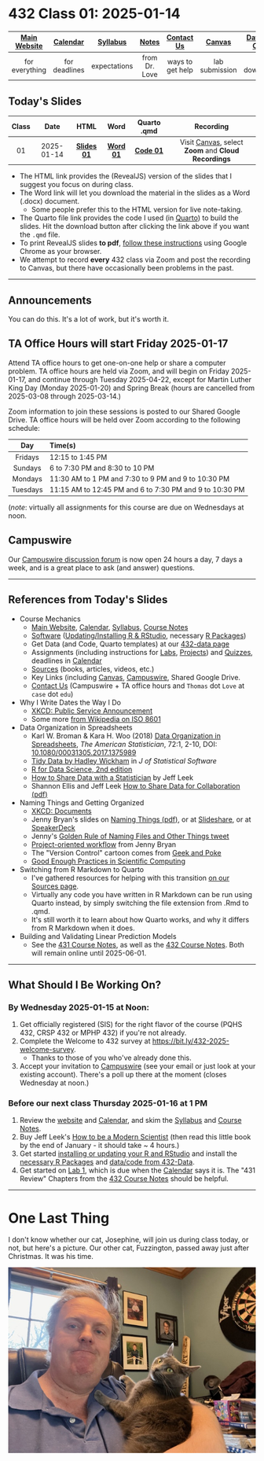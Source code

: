 # 432 Class 01: 2025-01-14

[Main Website](https://thomaselove.github.io/432-2025/) | [Calendar](https://thomaselove.github.io/432-2025/calendar.html) | [Syllabus](https://thomaselove.github.io/432-syllabus-2025/) | [Notes](https://thomaselove.github.io/432-notes/) | [Contact Us](https://thomaselove.github.io/432-2025/contact.html) | [Canvas](https://canvas.case.edu) | [Data and Code](https://github.com/THOMASELOVE/432-data) | [Sources](https://github.com/THOMASELOVE/432-classes-2024/tree/main/sources)
:-----------: | :--------------: | :----------: | :---------: | :-------------: | :-----------: | :------------: |:------:
for everything | for deadlines | expectations | from Dr. Love | ways to get help | lab submission | for downloads | to read

## Today's Slides

Class | Date | HTML | Word | Quarto .qmd | Recording
:---: | :--------: | :------: | :------: | :------: | :-------------:
01 | 2025-01-14 | **[Slides 01](https://thomaselove.github.io/432-slides-2025/slides01.html)** | **[Word 01](https://thomaselove.github.io/432-slides-2025/slides01w.docx)** | **[Code 01](https://github.com/THOMASELOVE/432-slides-2025/blob/main/slides01.qmd)** | Visit [Canvas](https://canvas.case.edu/), select **Zoom** and **Cloud Recordings**

- The HTML link provides the (RevealJS) version of the slides that I suggest you focus on during class.
- The Word link will let you download the material in the slides as a Word (.docx) document.
    - Some people prefer this to the HTML version for live note-taking.
- The Quarto file link provides the code I used (in [Quarto](https://quarto.org/)) to build the slides. Hit the download button after clicking the link above if you want the `.qmd` file.
- To print RevealJS slides **to pdf**, [follow these instructions](https://quarto.org/docs/presentations/revealjs/presenting.html#print-to-pdf) using Google Chrome as your browser.
- We attempt to record **every** 432 class via Zoom and post the recording to Canvas, but there have occasionally been problems in the past.

---

## Announcements
 
You can do this. It's a lot of work, but it's worth it.

## TA Office Hours will start Friday 2025-01-17

Attend TA office hours to get one-on-one help or share a computer problem. TA office hours are held via Zoom, and will begin on Friday 2025-01-17, and continue through Tuesday 2025-04-22, except for Martin Luther King Day (Monday 2025-01-20) and Spring Break (hours are cancelled from 2025-03-08 through 2025-03-14.) 

Zoom information to join these sessions is posted to our Shared Google Drive. TA office hours will be held over Zoom according to the following schedule:

Day	| Time(s)
:---------: | :-------------------------------------------------------------
Fridays | 	12:15 to 1:45 PM
Sundays	| 6 to 7:30 PM and 8:30 to 10 PM
Mondays	| 11:30 AM to 1 PM and 7:30 to 9 PM and 9 to 10:30 PM
Tuesdays | 	11:15 AM to 12:45 PM and 6 to 7:30 PM and 9 to 10:30 PM

(*note*: virtually all assignments for this course are due on Wednesdays at noon.

## Campuswire

Our [Campuswire discussion forum](https://campuswire.com/) is now open 24 hours a day, 7 days a week, and is a great place to ask (and answer) questions.

---

## References from Today's Slides

- Course Mechanics
    - [Main Website](https://thomaselove.github.io/432-2025/), [Calendar](https://thomaselove.github.io/432-2025/calendar.html), [Syllabus](https://thomaselove.github.io/432-syllabus-2025/), [Course Notes](https://thomaselove.github.io/432-notes/)
    - [Software](https://thomaselove.github.io/432-2025/software.html) ([Updating/Installing R & RStudio](https://thomaselove.github.io/432-2025/software.html#installing-r-and-rstudio), necessary [R Packages](https://thomaselove.github.io/432-2025/software.html#r-packages-to-install))
    - Get Data (and Code, Quarto templates) at our [432-data page](https://github.com/THOMASELOVE/432-data)
    - Assignments (including instructions for [Labs](https://thomaselove.github.io/432-2025/lab1.html), [Projects](https://thomaselove.github.io/432-2025/projA.html)) and [Quizzes](https://thomaselove.github.io/432-2025/quiz1.html), deadlines in [Calendar](https://thomaselove.github.io/432-2025/calendar.html)
    - [Sources](https://github.com/THOMASELOVE/432-sources) (books, articles, videos, etc.)
    - Key Links (including [Canvas](https://canvas.case.edu/), [Campuswire](https://campuswire.com/), Shared Google Drive.
    - [Contact Us](https://thomaselove.github.io/432-2025/contact.html) (Campuswire + TA office hours and `Thomas` dot `Love` at `case` dot `edu`)
- Why I Write Dates the Way I Do
    - [XKCD: Public Service Announcement](https://xkcd.com/1179/)
    - Some more [from Wikipedia on ISO 8601](https://en.wikipedia.org/wiki/ISO_8601)
- Data Organization in Spreadsheets 
    - Karl W. Broman & Kara H. Woo (2018) [Data Organization in Spreadsheets]([pdf/Broman_and_Woo_2018_Data_Organization_in_Spreadsheets.pdf](https://github.com/THOMASELOVE/432-sources/pdf/Broman_and_Woo_2018_Data_Organization_in_Spreadsheets.pdf)), *The American Statistician*, 72:1, 2-10, DOI: [10.1080/00031305.2017.1375989](https://doi.org/10.1080/00031305.2017.1375989)
    - [Tidy Data by Hadley Wickham](https://www.jstatsoft.org/article/view/v059i10) in *J of Statistical Software*
    - [R for Data Science, 2nd edition](https://r4ds.hadley.nz/)
    - [How to Share Data with a Statistician](https://github.com/jtleek/datasharing) by Jeff Leek
    - Shannon Ellis and Jeff Leek [How to Share Data for Collaboration (pdf)](https://peerj.com/preprints/3139v5.pdf)
- Naming Things and Getting Organized
    - [XKCD: Documents](https://xkcd.com/1459/)
    - Jenny Bryan's slides on [Naming Things (pdf)](http://www2.stat.duke.edu/~rcs46/lectures_2015/01-markdown-git/slides/naming-slides/naming-slides.pdf), or at [Slideshare](https://www.slideshare.net/milkers/naming-things), or at [SpeakerDeck](https://speakerdeck.com/jennybc/how-to-name-files)
    - Jenny's [Golden Rule of Naming Files and Other Things tweet](https://twitter.com/jennybryan/status/807805087544328192?lang=en)
    - [Project-oriented workflow](https://www.tidyverse.org/blog/2017/12/workflow-vs-script/) from Jenny Bryan
    - The "Version Control" cartoon comes from [Geek and Poke](https://geek-and-poke.com/)
    - [Good Enough Practices in Scientific Computing](http://bit.ly/good-enuff)
- Switching from R Markdown to Quarto
    - I've gathered resources for helping with this transition [on our Sources page](https://github.com/THOMASELOVE/432-sources).
    - Virtually any code you have written in R Markdown can be run using Quarto instead, by simply switching the file extension from .Rmd to .qmd.
    - It's still worth it to learn about how Quarto works, and why it differs from R Markdown when it does.
- Building and Validating Linear Prediction Models
    - See the [431 Course Notes](https://thomaselove.github.io/431-book/), as well as the [432 Course Notes](https://thomaselove.github.io/432-notes/). Both will remain online until 2025-06-01.

---

## What Should I Be Working On?

### By Wednesday 2025-01-15 at Noon:

1. Get officially registered (SIS) for the right flavor of the course (PQHS 432, CRSP 432 or MPHP 432) if you're not already.
2. Complete the Welcome to 432 survey at <https://bit.ly/432-2025-welcome-survey>.
    - Thanks to those of you who've already done this.
3. Accept your invitation to [Campuswire](https://campuswire.com/) (see your email or just look at your existing account). There's a poll up there at the moment (closes Wednesday at noon.)

### Before our next class Thursday 2025-01-16 at 1 PM

1. Review the [website](https://thomaselove.github.io/432-2025/) and [Calendar](https://thomaselove.github.io/432-2025/calendar.html), and skim the [Syllabus](https://thomaselove.github.io/432-syllabus-2025/) and [Course Notes](https://thomaselove.github.io/432-notes/).
2. Buy Jeff Leek's [How to be a Modern Scientist](https://leanpub.com/modernscientist) (then read this little book by the end of January - it should take ~ 4 hours.)
3. Get started [installing or updating your R and RStudio](https://thomaselove.github.io/432-2025/software.html) and install the [necessary R Packages](https://thomaselove.github.io/432-2025/software.html#r-packages-to-install) and [data/code from 432-Data](https://github.com/THOMASELOVE/432-data).
4. Get started on [Lab 1](https://thomaselove.github.io/432-2025/lab1.html), which is due when the [Calendar](https://thomaselove.github.io/432-2025/calendar.html) says it is. The "431 Review" Chapters from the [432 Course Notes](https://thomaselove.github.io/432-notes/) should be helpful.

---

# One Last Thing

I don't know whether our cat, Josephine, will join us during class today, or not, but here's a picture. Our other cat, Fuzzington, passed away just after Christmas. It was his time.

![](josie_1.jpg)
